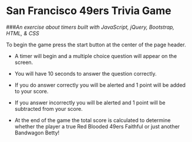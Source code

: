 # San Francisco 49ers Trivia Game 
###*An exercise about timers built with JavaScript, jQuery, Bootstrap, HTML, & CSS*

To begin the game press the start button at the center of the page header.

- A timer will begin and a multiple choice question will appear on the screen. 

- You will have 10 seconds to answer the question correctly.

- If you do answer correctly you will be alerted and 1 point will be added to your score. 

- If you answer incorrectly you will be alerted and 1 point will be subtracted from your score.

- At the end of the game the total score is calculated to determine whether the player a true Red Blooded 49ers Faithful or just another Bandwagon Betty!


